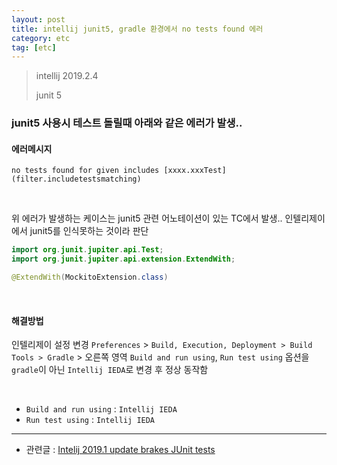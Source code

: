 ```yaml
---
layout: post
title: intellij junit5, gradle 환경에서 no tests found 에러
category: etc
tag: [etc]
---
```



> intellij 2019.2.4
>
> junit 5

### junit5 사용시 테스트 돌릴때 아래와 같은 에러가 발생..

#### 에러메시지
```
no tests found for given includes [xxxx.xxxTest](filter.includetestsmatching)
```

<br>

위 에러가 발생하는 케이스는 junit5 관련 어노테이션이 있는 TC에서 발생..
인텔리제이에서 junit5를 인식못하는 것이라 판단

```java
import org.junit.jupiter.api.Test;
import org.junit.jupiter.api.extension.ExtendWith;

@ExtendWith(MockitoExtension.class)
```

<br>

#### 해결방법 

인텔리제이 설정 변경
`Preferences` > `Build, Execution, Deployment > Build Tools > Gradle` > 오른쪽 영역 `Build and run using`, `Run test using` 옵션을 `gradle`이 아닌 `Intellij IEDA`로 변경 후 정상 동작함

<br>

* `Build and run using` : `Intellij IEDA`
* `Run test using` : `Intellij IEDA`

***

* 관련글 : [Intelij 2019.1 update brakes JUnit tests](https://stackoverflow.com/questions/55405441/intelij-2019-1-update-brakes-junit-tests)
